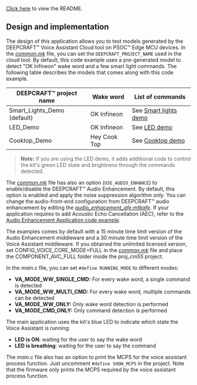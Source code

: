 [Click here](../README.md) to view the README.

## Design and implementation

The design of this application allows you to test models generated by the DEEPCRAFT&trade; Voice Assistant Cloud tool on PSOC&trade; Edge MCU devices. In the *[common.mk](../common.mk)* file, you can set the `DEEPCRAFT_PROJECT_NAME` used in the cloud tool. By default, this code example uses a pre-generated model to detect "OK Infineon" wake word and a few smart light commands. The following table describes the models that comes along with this code example.

DEEPCRAFT&trade; project name | Wake word | List of commands 
-----------------------|-----------|-----------------
Smart_Lights_Demo (default) | OK Infineon | See [Smart lights demo](../proj_cm55/va_models/Smart_Lights_Demo/command_list_Smart_Lights_Demo.txt)
LED_Demo | OK Infineon | See [LED demo](../proj_cm55/va_models/LED_Demo/command_list_LED_Demo.txt)
Cooktop_Demo | Hey Cook Top | See [Cooktop demo](../proj_cm55/va_models/Cooktop_Demo/command_list_Cooktop_Demo.txt)

> **Note:** If you are using the LED demo, it adds additional code to control the kit's green LED state and brightness through the commands detected.

The *[common.mk](../common.mk)* file has also an option (`USE_AUDIO_ENHANCE`) to enable/disable the DEEPCRAFT&trade; Audio Enhancement. By default, this option is enabled and apply the noise suppression algorithm only. You can change the audio-front-end configuration from DEEPCRAFT&trade; audio enhancement by editing the *[audio_enhacement_afe.mtbafe](../proj_cm55/afe/audio_enhancement_afe.mtbafe)*. If your application requires to add Acoustic Echo Cancellation (AEC), refer to the [Audio Enhancement Application code example](https://github.com/Infineon/mtb-example-psoc-edge-ae-application).

The examples comes by default with a 15 minute time limit version of the Audio Enhancement middleware and a 30 minute time limit version of the Voice Assistant middleware. If you obtained the unlimited licensed version, set CONFIG_VOICE_CORE_MODE=FULL in the *[common.mk](../common.mk)* file and place the COMPONENT_AVC_FULL folder inside the *proj_cm55* project.

In the *main.c* file, you can set `#define RUNNING_MODE` to different modes:

- **VA_MODE_WW_SINGLE_CMD:** For every wake word, a single command is detected
- **VA_MODE_WW_MULTI_CMD:** For every wake word, multiple commands can be detected
- **VA_MODE_WW_ONLY:** Only wake word detection is performed
- **VA_MODE_CMD_ONLY:** Only command detection is performed

The main application uses the kit's blue LED to indicate which state the Voice Assistant is running:
- **LED is ON**: waiting for the user to say the wake word
- **LED is breathing**: waiting for the user to say the command

The *main.c* file also has an option to print the MCPS for the voice assistant process function. Just uncomment `#define SHOW_MCPS` in the project. Note that the firmware only prints the MCPS required by the voice assistant process function.

<br>